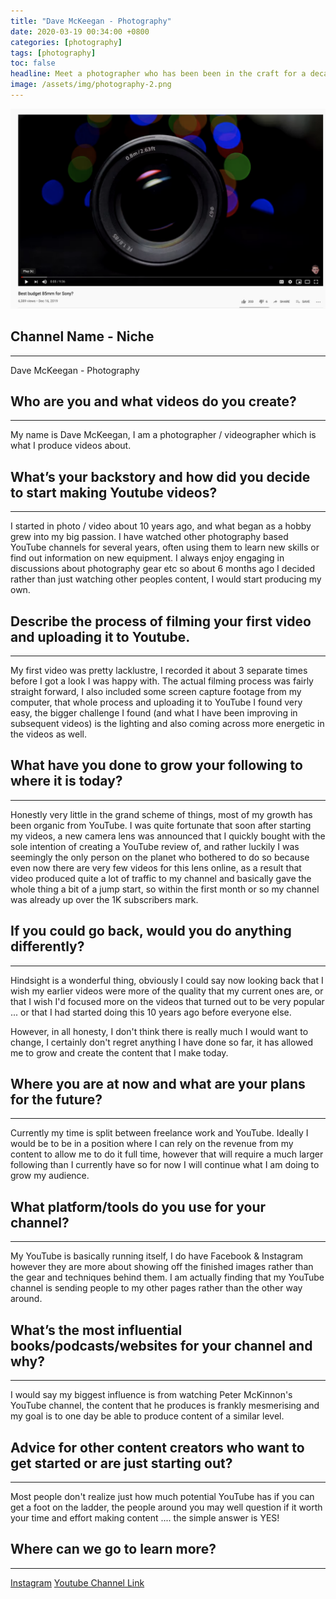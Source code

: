 ```yaml
---
title: "Dave McKeegan - Photography"
date: 2020-03-19 00:34:00 +0800
categories: [photography]
tags: [photography]
toc: false
headline: Meet a photographer who has been been in the craft for a decade, and grew his hobby into a big passion.
image: /assets/img/photography-2.png
---
```


[![Lifestyle](/assets/img/photography-2.png)](https://www.youtube.com/watch?v=Qdr9hQGlULw)

## Channel Name - Niche
_______________________

Dave McKeegan - Photography


## Who are you and what videos do you create?
_____________________________________________

My name is Dave McKeegan, I am a photographer / videographer which is what I produce videos about.


## What’s your backstory and how did you decide to start making Youtube videos?
_______________________________________________________________________________

I started in photo / video about 10 years ago, and what began as a hobby grew into my big passion. I have watched other photography based YouTube channels for several years, often using them to learn new skills or find out information on new equipment. I always enjoy engaging in discussions about photography gear etc so about 6 months ago I decided rather than just watching other peoples content, I would start producing my own.



## Describe the process of filming your first video and uploading it to Youtube.
________________________________________________________________________________

My first video was pretty lacklustre, I recorded it about 3 separate times before I got a look I was happy with. The actual filming process was fairly straight forward, I also included some screen capture footage from my computer, that whole process and uploading it to YouTube I found very easy, the bigger challenge I found (and what I have been improving in subsequent videos) is the lighting and also coming across
more energetic in the videos as well.


## What have you done to grow your following to where it is today?
__________________________________________________________________

Honestly very little in the grand scheme of things, most of my growth has been organic from YouTube. I was quite fortunate that soon after starting my videos, a new camera lens was announced that I quickly bought with the sole intention of creating a YouTube review of, and rather luckily I was seemingly the only person on the planet who bothered to do so because even now there are very few videos for this lens online, as a result that video produced quite a lot of traffic to my channel and basically gave the whole thing a bit of a jump start, so within the first month or so my channel was already up over the 1K subscribers mark.

## If you could go back, would you do anything differently?
___________________________________________________________

Hindsight is a wonderful thing, obviously I could say now looking back that I wish my earlier videos were more of the quality that my current ones are, or that I wish I'd focused more on the videos that turned out to be very popular ... or that I had started doing this 10 years ago before everyone else.

However, in all honesty, I don't think there is really much I would want to change, I certainly don't regret anything I have done so far, it has allowed me to grow and create the content that I make today.


## Where you are at now and what are your plans for the future?
_______________________________________________________________

Currently my time is split between freelance work and YouTube. Ideally I would be to be in a position where I can rely on the revenue from my content to allow me to do it full time, however that will require a much larger following than I currently have so for now I will continue what I am doing to grow my audience.


## What platform/tools do you use for your channel?
___________________________________________________

My YouTube is basically running itself, I do have Facebook & Instagram however they are more about showing off the finished images rather than the gear and techniques behind them. I am actually finding that my YouTube channel is sending people to my other pages rather than the other way around.

## What’s the most influential books/podcasts/websites for your channel and why?
________________________________________________________________________________

I would say my biggest influence is from watching Peter McKinnon's YouTube channel, the content that he produces is frankly mesmerising and my goal is to one day be able to produce content of a similar level.


## Advice for other content creators who want to get started or are just starting out?
______________________________________________________________________________________

Most people don't realize just how much potential YouTube has if you can get a foot on the ladder, the people around you may well question if it worth your time and effort making content .... the simple answer is YES!

## Where can we go to learn more?
_________________________________

[Instagram](https://www.instagram.com/dpmphotographs)
[Youtube Channel Link](https://www.youtube.com/channel/UCjYxkqv3N2p1WwjKvbZykvg)
